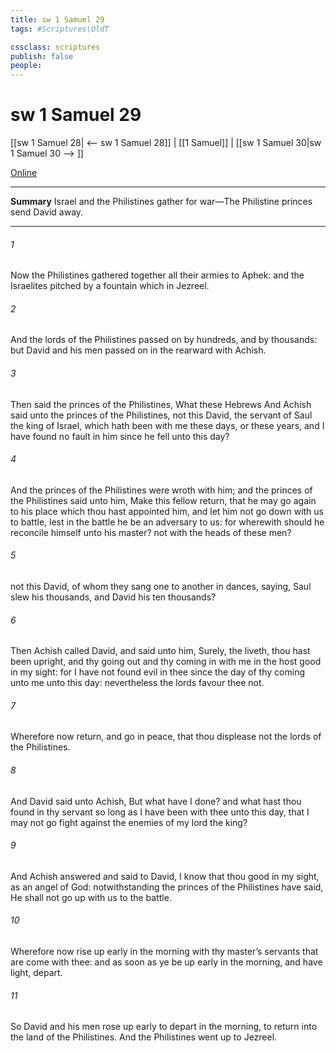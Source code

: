 ```yaml
---
title: sw 1 Samuel 29
tags: #Scriptures\OldT

cssclass: scriptures
publish: false
people:
---
```


# sw 1 Samuel 29
[[sw 1 Samuel 28| <-- sw 1 Samuel 28]] | [[1 Samuel]] | [[sw 1 Samuel 30|sw 1 Samuel 30 --> ]]

[Online](https://churchofjesuschrist.org/study/scriptures/ot/1-sam/29?lang=eng)

---
__Summary__
Israel and the Philistines gather for war—The Philistine princes send David away.

---
###### 1 
Now the Philistines gathered together all their armies to Aphek: and the Israelites pitched by a fountain which  in Jezreel.

###### 2 
And the lords of the Philistines passed on by hundreds, and by thousands: but David and his men passed on in the rearward with Achish.

###### 3 
Then said the princes of the Philistines, What  these Hebrews  And Achish said unto the princes of the Philistines,  not this David, the servant of Saul the king of Israel, which hath been with me these days, or these years, and I have found no fault in him since he fell  unto this day?

###### 4 
And the princes of the Philistines were wroth with him; and the princes of the Philistines said unto him, Make this fellow return, that he may go again to his place which thou hast appointed him, and let him not go down with us to battle, lest in the battle he be an adversary to us: for wherewith should he reconcile himself unto his master?  not  with the heads of these men?

###### 5 
 not this David, of whom they sang one to another in dances, saying, Saul slew his thousands, and David his ten thousands?

###### 6 
Then Achish called David, and said unto him, Surely,  the  liveth, thou hast been upright, and thy going out and thy coming in with me in the host  good in my sight: for I have not found evil in thee since the day of thy coming unto me unto this day: nevertheless the lords favour thee not.

###### 7 
Wherefore now return, and go in peace, that thou displease not the lords of the Philistines.

###### 8 
And David said unto Achish, But what have I done? and what hast thou found in thy servant so long as I have been with thee unto this day, that I may not go fight against the enemies of my lord the king?

###### 9 
And Achish answered and said to David, I know that thou  good in my sight, as an angel of God: notwithstanding the princes of the Philistines have said, He shall not go up with us to the battle.

###### 10 
Wherefore now rise up early in the morning with thy master’s servants that are come with thee: and as soon as ye be up early in the morning, and have light, depart.

###### 11 
So David and his men rose up early to depart in the morning, to return into the land of the Philistines. And the Philistines went up to Jezreel.

